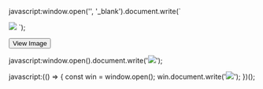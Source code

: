javascript:window.open('', '_blank').document.write(`
  <html>
    <head><title>Image</title></head>
    <body style="margin:0">
      <img src="${__value.raw}" style="max-width:100%;height:auto">
    </body>
  </html>
`);

<button onclick="window.open().document.write('<img src=\'data:image/png;base64,PUT_BASE64_HERE\'>')">View Image</button>

javascript:window.open().document.write('<html><body style="margin:0"><img src="${__data.fields.image_data.values[0]}" style="max-width:100%"></body></html>');

javascript:(() => {
  const win = window.open();
  win.document.write('<html><head><title>PNG</title></head><body style="margin:0"><img src="' + ${__data.fields.image_data.values[0]} + '" style="max-width:100%"></body></html>');
})();